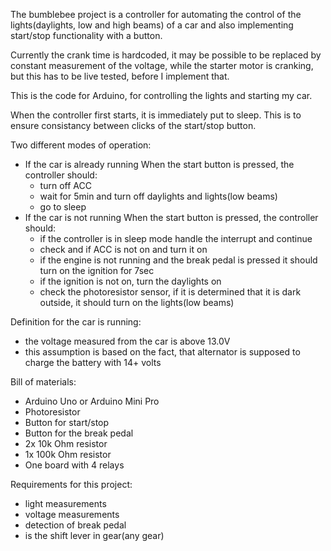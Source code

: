 The bumblebee project is a controller for automating the control of the lights(daylights, low and high beams) of a car
and also implementing start/stop functionality with a button.

Currently the crank time is hardcoded, it may be possible to be replaced by constant
measurement of the voltage, while the starter motor is cranking, but this has to be
live tested, before I implement that.



This is the code for Arduino, for controlling the lights and starting my car.

When the controller first starts, it is immediately put to sleep. This is to ensure
consistancy between clicks of the start/stop button.

Two different modes of operation:
- If the car is already running
  When the start button is pressed, the controller should:
   - turn off ACC
   - wait for 5min and turn off daylights and lights(low beams)
   - go to sleep
- If the car is not running
  When the start button is pressed, the controller should:
   - if the controller is in sleep mode handle the interrupt and continue
   - check and if ACC is not on and turn it on
   - if the engine is not running and the break pedal is pressed it should turn on the ignition for 7sec
   - if the ignition is not on, turn the daylights on
   - check the photoresistor sensor, if it is determined that it is dark outside, it should turn on the lights(low beams)

Definition for the car is running:
 - the voltage measured from the car is above 13.0V
 - this assumption is based on the fact, that alternator is supposed to charge the battery with 14+ volts

Bill of materials:
- Arduino Uno or Arduino Mini Pro
- Photoresistor
- Button for start/stop
- Button for the break pedal
- 2x 10k Ohm resistor
- 1x 100k Ohm resistor
- One board with 4 relays


Requirements for this project:
 - light measurements
 - voltage measurements
 - detection of break pedal
 - is the shift lever in gear(any gear)
